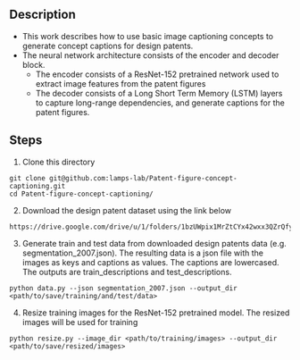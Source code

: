 ## Description
- This work describes how to use basic image captioning concepts to generate concept captions for design patents. 
- The neural network architecture consists of the encoder and decoder block.
  - The encoder consists of a ResNet-152 pretrained network used to extract image features from the patent figures
  - The decoder consists of a Long Short Term Memory (LSTM) layers to capture long-range dependencies, and generate captions for the patent figures.
  
## Steps
1. Clone this directory
```
git clone git@github.com:lamps-lab/Patent-figure-concept-captioning.git
cd Patent-figure-concept-captioning/
```
2. Download the design patent dataset using the link below
```
https://drive.google.com/drive/u/1/folders/1bzUWpix1MrZtCYx42wxx3QZrQfyNT0rC
```
3. Generate train and test data from downloaded design patents data (e.g. segmentation_2007.json). The resulting data is a json file with the images as keys and captions as values. The captions are lowercased. The outputs are train_descriptions and test_descriptions.
```
python data.py --json segmentation_2007.json --output_dir <path/to/save/training/and/test/data>
```
4. Resize training images for the ResNet-152 pretrained model. The resized images will be used for training
```
python resize.py --image_dir <path/to/training/images> --output_dir <path/to/save/resized/images>
```
